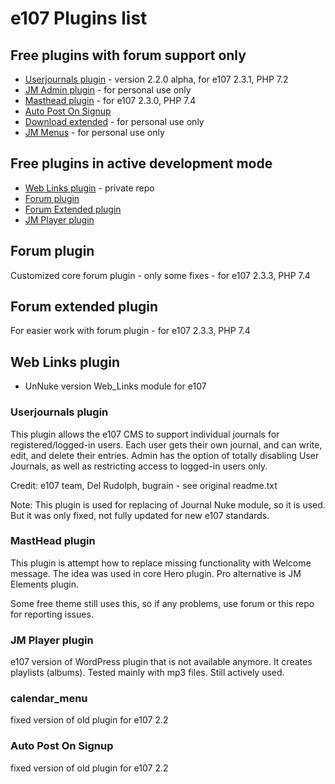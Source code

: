 # e107 Plugins list


## Free plugins with forum support only 

* [Userjournals plugin](https://github.com/e107-plugins/userjournals) - version 2.2.0 alpha, for e107 2.3.1, PHP 7.2  
* [JM Admin plugin](https://github.com/e107-plugins/jmadmin) - for personal use only
* [Masthead plugin](https://github.com/e107-plugins/masthead) - for e107 2.3.0, PHP 7.4 
* [Auto Post On Signup](https://github.com/Jimako-e107-plugins/apos)
* [Download extended](https://github.com/Jimako-e107-plugins/download_extended)  - for personal use only
* [JM Menus](https://github.com/Jimako-e107-plugins/jmmenus)  - for personal use only




## Free plugins in active development mode 

* [Web Links plugin](https://github.com/Jimako-e107-plugins/web_links) - private repo
* [Forum plugin](https://github.com/Jimako-e107-plugins/forum)
* [Forum Extended plugin](https://github.com/Jimako-e107-plugins/forum_extended)
* [JM Player plugin](https://github.com/Jimako-e107-plugins/jm_jplayer)


## Forum plugin

Customized core forum plugin - only some fixes - for e107 2.3.3, PHP 7.4  

## Forum extended plugin

For easier work with forum plugin - for e107 2.3.3, PHP 7.4  

## Web Links plugin

- UnNuke version Web_Links module for e107

### Userjournals plugin

This plugin allows the e107 CMS to support individual journals for
registered/logged-in users. Each user gets their own journal, and
can write, edit, and delete their entries. Admin has the option of
totally disabling User Journals, as well as restricting access to
logged-in users only.

Credit: e107 team, Del Rudolph, bugrain - see original readme.txt

Note: This plugin is used for replacing of Journal Nuke module, so it is used. But it was only fixed, not fully updated for new e107 standards. 

###  MastHead plugin

This plugin is attempt how to replace missing functionality with Welcome message. The idea was used in core Hero plugin. Pro alternative is JM Elements plugin.

Some free theme still uses this, so if any problems, use forum or this repo for reporting issues.

###  JM Player plugin

e107 version of WordPress plugin that is not available anymore. It creates playlists (albums). Tested mainly with mp3 files. Still actively used. 
 
### calendar_menu

fixed version of old plugin for e107 2.2

### Auto Post On Signup

fixed version of old plugin for e107 2.2



